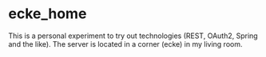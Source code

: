 # ecke_home

This is a personal experiment to try out technologies (REST, OAuth2, Spring and the like). The server is located in a corner (ecke) in my living room.

